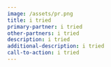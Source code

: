 ```yaml
---
image: /assets/pr.png
title: i tried
primary-partner: i tried
other-partners: i tried
description: i tried
additional-description: i tried
call-to-action: i tried
---
```


